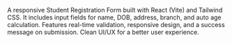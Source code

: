  A responsive Student Registration Form built with React (Vite) and Tailwind CSS. It includes input fields for name, DOB, address, branch, and auto age calculation. Features real-time validation, responsive design, and a success message on submission. Clean UI/UX for a better user experience.
